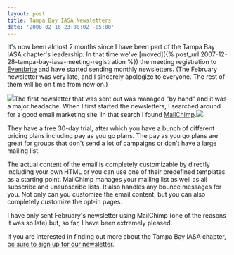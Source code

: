 ```yaml
---
layout: post
title: Tampa Bay IASA Newsletters
date: '2008-02-16 23:08:02 -05:00'
---
```


It's now been almost 2 months since I have been part of the Tampa Bay IASA chapter's leadership. In that time we've [moved]({% post_url 2007-12-28-tampa-bay-iasa-meeting-registration %}) the meeting registration to [Eventbrite](http://tampabayiasa.eventbrite.com/) and have started sending monthly newsletters. (The February newsletter was very late, and I sincerely apologize to everyone. The rest of them will be on time from now on.)

[![](http://www.mailchimp.com/img/affiliates/spread_monkey_love1.gif)](http://www.mailchimp.com/affiliates/?aid=def661e5fb5b51ddb3bafdd75&afl=1)The first newsletter that was sent out was managed "by hand" and it was a major headache. When I first started the newsletters, I searched around for a good email marketing site. In that search I found [MailChimp](http://www.mailchimp.com/index.phtml).[![](http://www.mailchimp.com/img/bttn_trymailchimpfree.gif)](http://www.mailchimp.com/affiliates/?aid=def661e5fb5b51ddb3bafdd75&afl=1)

They have a free 30-day trial, after which you have a bunch of different pricing plans including pay as you go plans. The pay as you go plans are great for groups that don't send a lot of campaigns or don't have a large mailing list.

The actual content of the email is completely customizable by directly including your own HTML or you can use one of their predefined templates as a starting point. MailChimp manages your mailing list as well as all subscribe and unsubscribe lists. It also handles any bounce messages for you. Not only can you customize the email content, but you can also completely customize the opt-in pages.

I have only sent February's newsletter using MailChimp (one of the reasons it was so late) but, so far, I have been extremely pleased. 

If you are interested in finding out more about the Tampa Bay IASA chapter, [be sure to sign up for our newsletter](http://list-manage.com/subscribe.phtml?id=165a30debe).
